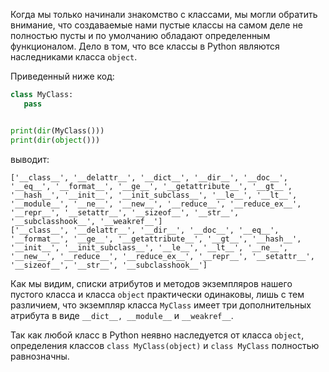 

Когда мы только начинали знакомство с классами, мы могли обратить внимание, что создаваемые нами пустые классы на самом деле не полностью пусты и по умолчанию обладают определенным функционалом. Дело в том, что все классы в Python являются наследниками класса `object`.

Приведенный ниже код:

```python
class MyClass:
   pass


print(dir(MyClass()))
print(dir(object()))
```

выводит:

```no-highlight
['__class__', '__delattr__', '__dict__', '__dir__', '__doc__', '__eq__', '__format__', '__ge__', '__getattribute__', '__gt__', '__hash__', '__init__', '__init_subclass__', '__le__', '__lt__', '__module__', '__ne__', '__new__', '__reduce__', '__reduce_ex__', '__repr__', '__setattr__', '__sizeof__', '__str__', '__subclasshook__', '__weakref__']
['__class__', '__delattr__', '__dir__', '__doc__', '__eq__', '__format__', '__ge__', '__getattribute__', '__gt__', '__hash__', '__init__', '__init_subclass__', '__le__', '__lt__', '__ne__', '__new__', '__reduce__', '__reduce_ex__', '__repr__', '__setattr__', '__sizeof__', '__str__', '__subclasshook__']
```

Как мы видим, списки атрибутов и методов экземпляров нашего пустого класса и класса `object` практически одинаковы, лишь с тем различием, что экземпляр класса `MyClass` имеет три дополнительных атрибута в виде `__dict__, __module__` и `__weakref__`.

Так как любой класс в Python неявно наследуется от класса `object`, определения классов `class MyClass(object)` и `class MyClass` полностью равнозначны.